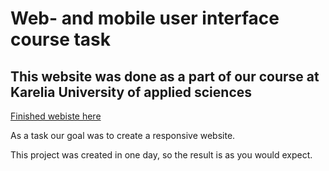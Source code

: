 # Web- and mobile user interface course task
## This website was done as a part of our course at Karelia University of applied sciences

[Finished webiste here](https://tonicant.github.io/)

As a task our goal was to create a responsive website.

This project was created in one day, so the result is as you would expect.
